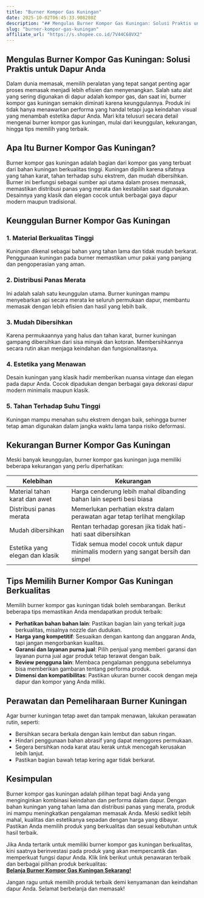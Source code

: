 ```yaml
---
title: "Burner Kompor Gas Kuningan"
date: 2025-10-02T06:45:33.908280Z
description: "## Mengulas Burner Kompor Gas Kuningan: Solusi Praktis untuk Dapur Anda..."
slug: "burner-kompor-gas-kuningan"
affiliate_url: "https://s.shopee.co.id/7V44C68VX2"
---
```

## Mengulas Burner Kompor Gas Kuningan: Solusi Praktis untuk Dapur Anda

Dalam dunia memasak, memilih peralatan yang tepat sangat penting agar proses memasak menjadi lebih efisien dan menyenangkan. Salah satu alat yang sering digunakan di dapur adalah kompor gas, dan saat ini, burner kompor gas kuningan semakin diminati karena keunggulannya. Produk ini tidak hanya menawarkan performa yang handal tetapi juga keindahan visual yang menambah estetika dapur Anda. Mari kita telusuri secara detail mengenai burner kompor gas kuningan, mulai dari keunggulan, kekurangan, hingga tips memilih yang terbaik.

## Apa Itu Burner Kompor Gas Kuningan?

Burner kompor gas kuningan adalah bagian dari kompor gas yang terbuat dari bahan kuningan berkualitas tinggi. Kuningan dipilih karena sifatnya yang tahan karat, tahan terhadap suhu ekstrem, dan mudah dibersihkan. Burner ini berfungsi sebagai sumber api utama dalam proses memasak, memastikan distribusi panas yang merata dan kestabilan saat digunakan. Desainnya yang klasik dan elegan cocok untuk berbagai gaya dapur modern maupun tradisional.

## Keunggulan Burner Kompor Gas Kuningan

### 1. Material Berkualitas Tinggi
Kuningan dikenal sebagai bahan yang tahan lama dan tidak mudah berkarat. Penggunaan kuningan pada burner memastikan umur pakai yang panjang dan pengoperasian yang aman.

### 2. Distribusi Panas Merata
Ini adalah salah satu keunggulan utama. Burner kuningan mampu menyebarkan api secara merata ke seluruh permukaan dapur, membantu memasak dengan lebih efisien dan hasil yang lebih baik.

### 3. Mudah Dibersihkan
Karena permukaannya yang halus dan tahan karat, burner kuningan gampang dibersihkan dari sisa minyak dan kotoran. Membersihkannya secara rutin akan menjaga keindahan dan fungsionalitasnya.

### 4. Estetika yang Menawan
Desain kuningan yang klasik hadir memberikan nuansa vintage dan elegan pada dapur Anda. Cocok dipadukan dengan berbagai gaya dekorasi dapur modern minimalis maupun klasik.

### 5. Tahan Terhadap Suhu Tinggi
Kuningan mampu menahan suhu ekstrem dengan baik, sehingga burner tetap aman digunakan dalam jangka waktu lama tanpa risiko deformasi.

## Kekurangan Burner Kompor Gas Kuningan

Meski banyak keunggulan, burner kompor gas kuningan juga memiliki beberapa kekurangan yang perlu diperhatikan:

| **Kelebihan** | **Kekurangan** |
|---|---|
| Material tahan karat dan awet | Harga cenderung lebih mahal dibanding bahan lain seperti besi biasa |
| Distribusi panas merata | Memerlukan perhatian ekstra dalam perawatan agar tetap terlihat mengkilap |
| Mudah dibersihkan | Rentan terhadap goresan jika tidak hati-hati saat dibersihkan |
| Estetika yang elegan dan klasik | Tidak semua model cocok untuk dapur minimalis modern yang sangat bersih dan simpel |

## Tips Memilih Burner Kompor Gas Kuningan Berkualitas

Memilih burner kompor gas kuningan tidak boleh sembarangan. Berikut beberapa tips memastikan Anda mendapatkan produk terbaik:

- **Perhatikan bahan bahan lain**: Pastikan bagian lain yang terkait juga berkualitas, misalnya nozzle dan dudukan.
- **Harga yang kompetitif**: Sesuaikan dengan kantong dan anggaran Anda, tapi jangan mengorbankan kualitas.
- **Garansi dan layanan purna jual**: Pilih penjual yang memberi garansi dan layanan purna jual agar produk tetap terawat dengan baik.
- **Review pengguna lain**: Membaca pengalaman pengguna sebelumnya bisa memberikan gambaran tentang performa produk.
- **Dimensi dan kompatibilitas**: Pastikan ukuran burner cocok dengan meja dapur dan kompor yang Anda miliki.

## Perawatan dan Pemeliharaan Burner Kuningan

Agar burner kuningan tetap awet dan tampak menawan, lakukan perawatan rutin, seperti:

- Bersihkan secara berkala dengan kain lembut dan sabun ringan.
- Hindari penggunaan bahan abrasif yang dapat menggores permukaan.
- Segera bersihkan noda karat atau kerak untuk mencegah kerusakan lebih lanjut.
- Pastikan bagian bawah tetap kering agar tidak berkarat.

## Kesimpulan

Burner kompor gas kuningan adalah pilihan tepat bagi Anda yang menginginkan kombinasi keindahan dan performa dalam dapur. Dengan bahan kuningan yang tahan lama dan distribusi panas yang merata, produk ini mampu meningkatkan pengalaman memasak Anda. Meski sedikit lebih mahal, kualitas dan estetikanya sepadan dengan harga yang dibayar. Pastikan Anda memilih produk yang berkualitas dan sesuai kebutuhan untuk hasil terbaik.

Jika Anda tertarik untuk memiliki burner kompor gas kuningan berkualitas, kini saatnya berinvestasi pada produk yang akan mempercantik dan memperkuat fungsi dapur Anda. Klik link berikut untuk penawaran terbaik dan berbagai pilihan produk berkualitas:  
[**Belanja Burner Kompor Gas Kuningan Sekarang!**](https://s.shopee.co.id/7V44C68VX2)

Jangan ragu untuk memilih produk terbaik demi kenyamanan dan keindahan dapur Anda. Selamat berbelanja dan memasak!